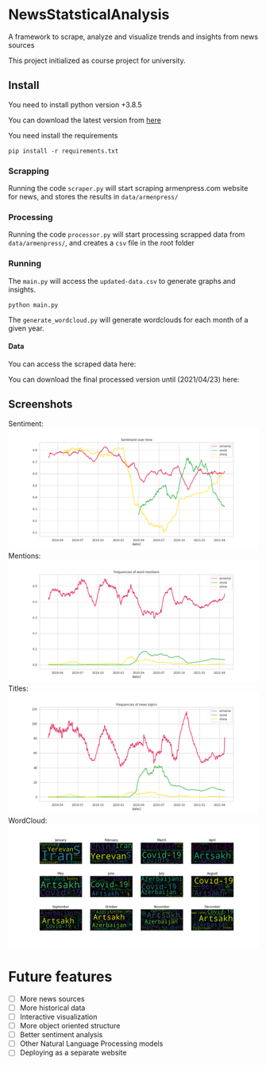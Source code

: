 # NewsStatsticalAnalysis
A framework to scrape, analyze and visualize trends and insights from news sources

This project initialized as course project for university.

## Install

You need to install python version +3.8.5

You can download the latest version from [here](https://www.python.org/downloads/)

You need install the requirements
```
pip install -r requirements.txt
```

### Scrapping
Running the code `scraper.py` will start scraping armenpress.com website for news, and stores the results in `data/armenpress/`

### Processing
Running the code `processor.py` will start processing scrapped data from `data/armenpress/`, and creates a `csv` file in the root folder

### Running
The `main.py` will access the `updated-data.csv` to generate graphs and insights.

```
python main.py
```

The `generate_wordcloud.py` will generate wordclouds for each month of a given year.

#### Data
You can access the scraped data here:

You can download the final processed version until (2021/04/23) here:

## Screenshots

Sentiment: ![alt text](https://github.com/Ashinoko/NewsStatsticalAnalysis/blob/main/screen_shots/Figure_1.png "Sentiment")
Mentions: ![alt text](https://github.com/Ashinoko/NewsStatsticalAnalysis/blob/main/screen_shots/Figure_2.png "Mentions")
Titles: ![alt text](https://github.com/Ashinoko/NewsStatsticalAnalysis/blob/main/screen_shots/Figure_3.png "Titles")
WordCloud: ![alt text](https://github.com/Ashinoko/NewsStatsticalAnalysis/blob/main/screen_shots/Cloud_2020.png "WordCloud")

# Future features
- [ ] More news sources
- [ ] More historical data
- [ ] Interactive visualization
- [ ] More object oriented structure
- [ ] Better sentiment analysis
- [ ] Other Natural Language Processing models
- [ ] Deploying as a separate website
